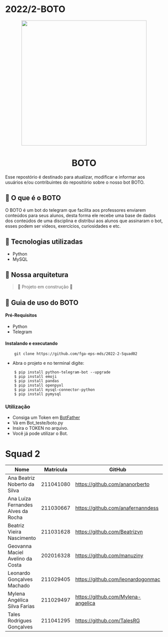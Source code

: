 # 2022/2-BOTO
<div align="center">
    <img src="https://github.com/fga-eps-mds/2022-2-BOTO/blob/main/assets/img/icon.png" height="400px" width="400px"></img>
</div>

# <h1 align="center"> BOTO </h1>
Esse repostório é destinado para atualizar, modificar e informar aos usuários e/ou contribuintes do repositório sobre o nosso bot BOTO.

## :dolphin: O que é o BOTO

O BOTO é um bot do telegram que facilita aos professores enviarem conteúdos para seus alunos, desta forma ele recebe uma base de dados dos conteúdos de uma disciplina e distribui aos alunos que assinaram o bot, esses podem ser vídeos, exercícios, curiosidades e etc.

## :space_invader: Tecnologias utilizadas
- Python
- MySQL

## :hammer: Nossa arquitetura
> :construction: Projeto em construção :construction:

## :scroll: Guia de uso do BOTO

#### Pré-Requisitos
- Python 
- Telegram

#### Instalando e executando
``````
    git clone https://github.com/fga-eps-mds/2022-2-Squad02
 ``````   
* Abra o projeto e no terminal digite:
``````
    $ pip install python-telegram-bot --upgrade
    $ pip install emoji
    $ pip install pandas
    $ pip install openpyxl
    $ pip install mysql-connector-python
    $ pip install pymysql
``````
  
### Utilização
- Consiga um Token em [BotFather](https://telegram.me/BotFather)
- Vá em Bot_teste/boto.py
- Insira o TOKEN no arquivo.
- Você já pode utilizar o Bot.


# Squad 2

|               Nome                 | Matrícula | GitHub                             |
|------------------------------------|---------- |------------------------------------|
| Ana Beatriz Noberto da Silva       | 211041080 | https://github.com/ananorberto     |
| Ana Luíza Fernandes Alves da Rocha | 211030667 | https://github.com/anafernanndess  |
| Beatriz Vieira Nascimento          | 211031628 | https://github.com/Beatrizvn       |                
| Geovanna Maciel Avelino da Costa   | 202016328 | https://github.com/manuziny        |
| Leonardo Gonçalves Machado         | 211029405 | https://github.com/leonardogonmac  |
| Mylena Angélica Silva Farias       | 211029497 | https://github.com/Mylena-angelica |
| Tales Rodrigues Gonçalves          | 211041295 | https://github.com/TalesRG         |


